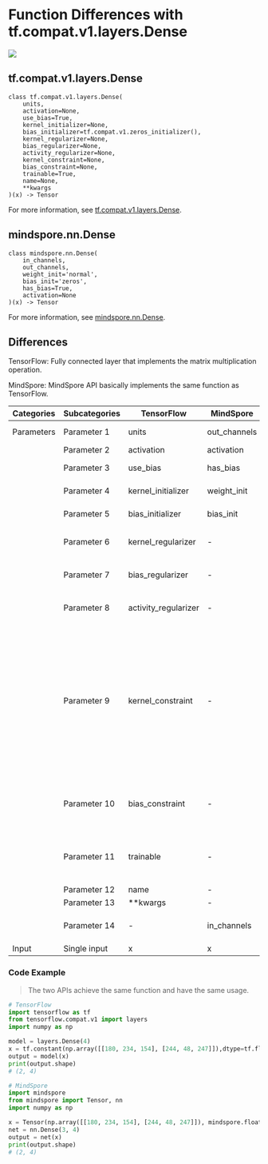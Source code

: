 # Function Differences with tf.compat.v1.layers.Dense

<a href="https://gitee.com/mindspore/docs/blob/master/docs/mindspore/source_en/note/api_mapping/tensorflow_diff/Dense.md" target="_blank"><img src="https://mindspore-website.obs.cn-north-4.myhuaweicloud.com/website-images/r2.0/resource/_static/logo_source_en.png"></a>

## tf.compat.v1.layers.Dense

```text
class tf.compat.v1.layers.Dense(
    units,
    activation=None,
    use_bias=True,
    kernel_initializer=None,
    bias_initializer=tf.compat.v1.zeros_initializer(),
    kernel_regularizer=None,
    bias_regularizer=None,
    activity_regularizer=None,
    kernel_constraint=None,
    bias_constraint=None,
    trainable=True,
    name=None,
    **kwargs
)(x) -> Tensor
```

For more information, see [tf.compat.v1.layers.Dense](https://tensorflow.google.cn/versions/r2.6/api_docs/python/tf/compat/v1/layers/Dense).

## mindspore.nn.Dense

```text
class mindspore.nn.Dense(
    in_channels,
    out_channels,
    weight_init='normal',
    bias_init='zeros',
    has_bias=True,
    activation=None
)(x) -> Tensor
```

For more information, see [mindspore.nn.Dense](https://www.mindspore.cn/docs/en/master/api_python/nn/mindspore.nn.Dense.html).

## Differences

TensorFlow: Fully connected layer that implements the matrix multiplication operation.

MindSpore: MindSpore API basically implements the same function as TensorFlow.

| Categories | Subcategories |TensorFlow | MindSpore | Differences |
| --- | --- | --- | --- |---|
| Parameters | Parameter 1  | units                | out_channels | Same function, different parameter names           |
|      | Parameter 2  | activation           | activation   | -   |
|      | Parameter 3  | use_bias             | has_bias     | Same function, different parameter names                |
|      | Parameter 4  | kernel_initializer   | weight_init  | Same function, different parameter names                |
|      | Parameter 5  | bias_initializer     | bias_init    | Same function, different parameter names            |
|      | Parameter 6  | kernel_regularizer   | -    | The regular function of the weight matrix. MindSpore does not have this parameter.        |
|      | Parameter 7  | bias_regularizer     |    -     | The regularization function for the deviation. MindSpore does not have this parameter.               |
|      | Parameter 8  | activity_regularizer |    -          | The regularization function for the output. MindSpore does not have this parameter.          |
|      | Parameter 9  | kernel_constraint    |    -   | Optional projection functions that will be applied to the kernel after the `Optimizer` program is updated (e.g., for implementing norm constraints or value constraints on layer weights). The function must take as input the unprojected variables and must return the projected variables (which must have the same shape). It is not safe to use constraints when doing asynchronous distributed training. MindSpore does not have this parameter |
|      | Parameter 10 | bias_constraint      |     -   | Optional projection function to be applied to the deviation after being updated by `Optimizer`. MindSpore does not have this parameter |
|      | Parameter 11 | trainable            |     -         | Boolean. If `True`, also adds the variable to the graph collection `GraphKeys.TRAINABLE_VARIABLES`. MindSpore does not have this parameter. |
|      | Parameter 12 | name     |     -     | Not involved   |
|      | Parameter 13 | **kwargs   |     -    | Not involved    |
|      | Parameter 14 | -    |     in_channels         | The spatial dimension of the input. TensorFlow does not have this parameter    |
|  Input   | Single input | x                 |     x         | -    |

### Code Example

> The two APIs achieve the same function and have the same usage.

```python
# TensorFlow
import tensorflow as tf
from tensorflow.compat.v1 import layers
import numpy as np

model = layers.Dense(4)
x = tf.constant(np.array([[180, 234, 154], [244, 48, 247]]),dtype=tf.float32)
output = model(x)
print(output.shape)
# (2, 4)

# MindSpore
import mindspore
from mindspore import Tensor, nn
import numpy as np

x = Tensor(np.array([[180, 234, 154], [244, 48, 247]]), mindspore.float32)
net = nn.Dense(3, 4)
output = net(x)
print(output.shape)
# (2, 4)
```
